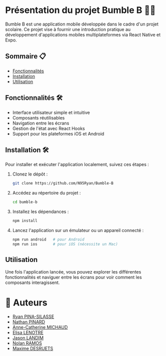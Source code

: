 # Présentation du projet Bumble B 👨‍🏫

Bumble B est une application mobile développée dans le cadre d'un projet scolaire. Ce projet vise à fournir une introduction pratique au développement d'applications mobiles multiplateformes via React Native et Expo.

## Sommaire 📋

- [Fonctionnalités](#fonctionnalités)
- [Installation](#installation)
- [Utilisation](#utilisation)

## Fonctionnalités 🛠

- Interface utilisateur simple et intuitive
- Composants réutilisables
- Navigation entre les écrans
- Gestion de l'état avec React Hooks
- Support pour les plateformes iOS et Android

## Installation 🛠

Pour installer et exécuter l'application localement, suivez ces étapes :

1. Clonez le dépôt :
   ```bash
   git clone https://github.com/N95Ryan/Bumble-B
   ```
2. Accédez au répertoire du projet :
   ```bash
   cd bumble-b
   ```
3. Installez les dépendances :
   ```bash
   npm install
   ```
4. Lancez l'application sur un émulateur ou un appareil connecté :
   ```bash
   npm run android   # pour Android
   npm run ios       # pour iOS (nécessite un Mac)
   ```

## Utilisation

Une fois l'application lancée, vous pouvez explorer les différentes fonctionnalités et naviguer entre les écrans pour voir comment les composants interagissent.

# 👥 Auteurs
- [Ryan PINA-SILASSE](https://github.com/N95Ryan)
- [Nathan PINARD](https://github.com/YOUGBOY95)
- [Anne-Catherine MICHAUD](https://github.com/annemhd)
- [Elisa LENOTRE]( https://github.com/elisalenotre)
- [Jason LANDIM](https://github.com/jasonljasonl)
- [Nolan RAMOS](https://github.com/Nolan-ramos)
- [Maxime DESRUETS](https://github.com/Jylt-wNz)